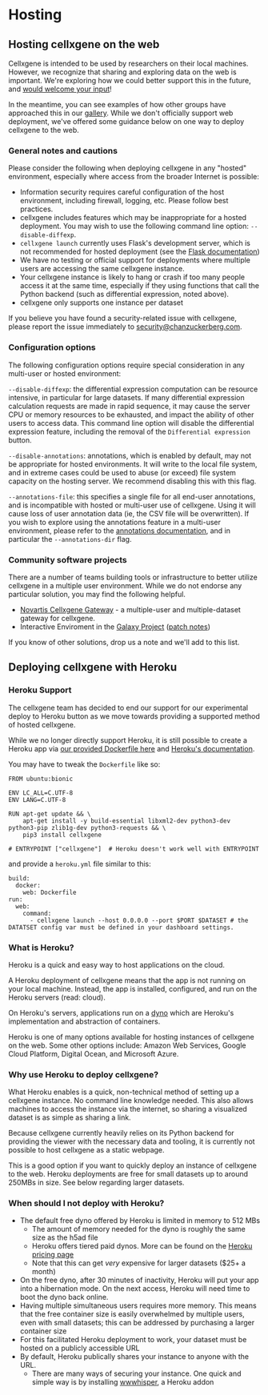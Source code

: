 # Hosting

## Hosting cellxgene on the web

Cellxgene is intended to be used by researchers on their local machines. However, we recognize that sharing and exploring data on the web is important. We're exploring how we could better support this in the future, and [would welcome your input](https://github.com/chanzuckerberg/cellxgene/issues/875)!

In the meantime, you can see examples of how other groups have approached this in our [gallery](https://github.com/chanzuckerberg/cellxgene/blob/main/docs/posts/gallery). While we don't officially support web deployment, we've offered some guidance below on one way to deploy cellxgene to the web.

### General notes and cautions

Please consider the following when deploying cellxgene in any "hosted" environment, especially where access from the broader Internet is possible:

* Information security requires careful configuration of the host environment, including firewall, logging, etc. Please follow best practices.
* cellxgene includes features which may be inappropriate for a hosted deployment. You may wish to use the following command line option: `--disable-diffexp`.
* `cellxgene launch` currently uses Flask's development server, which is not recommended for hosted deployment \(see the [Flask documentation](https://flask.palletsprojects.com/en/1.1.x/tutorial/deploy/#run-with-a-production-server)\)
* We have no testing or official support for deployments where multiple users are accessing the same cellxgene instance.
* Your cellxgene instance is likely to hang or crash if too many people access it at the same time, especially if they using functions that call the Python backend \(such as differential expression, noted above\).
* cellxgene only supports one instance per dataset

If you believe you have found a security-related issue with cellxgene, please report the issue immediately to [security@chanzuckerberg.com](mailto:security@chanzuckerberg.com).

### Configuration options

The following configuration options require special consideration in any multi-user or hosted environment:

`--disable-diffexp`: the differential expression computation can be resource intensive, in particular for large datasets. If many differential expression calculation requests are made in rapid sequence, it may cause the server CPU or memory resources to be exhausted, and impact the ability of other users to access data. This command line option will disable the differential expression feature, including the removal of the `Differential expression` button.

`--disable-annotations`: annotations, which is enabled by default, may not be appropriate for hosted environments. It will write to the local file system, and in extreme cases could be used to abuse \(or exceed\) file system capacity on the hosting server. We recommend disabling this with this flag.

`--annotations-file`: this specifies a single file for all end-user annotations, and is incompatible with hosted or multi-user use of cellxgene. Using it will cause loss of user annotation data \(ie, the CSV file will be overwritten\). If you wish to explore using the annotations feature in a multi-user environment, please refer to the [annotations documentation](https://github.com/chanzuckerberg/cellxgene/blob/main/docs/posts/annotations), and in particular the `--annotations-dir` flag.

### Community software projects

There are a number of teams building tools or infrastructure to better utilize cellxgene in a multiple user environment. While we do not endorse any particular solution, you may find the following helpful.

* [Novartis Cellxgene Gateway](https://github.com/Novartis/cellxgene-gateway) - a multiple-user and multiple-dataset gateway for cellxgene.
* Interactive Enviroment in the [Galaxy Project](https://galaxyproject.org/) \([patch notes](https://docs.galaxyproject.org/en/release_19.05/releases/19.05_announce.html)\)

If you know of other solutions, drop us a note and we'll add to this list.

## Deploying cellxgene with Heroku

### Heroku Support

The cellxgene team has decided to end our support for our experimental deploy to Heroku button as we move towards providing a supported method of hosted cellxgene.

While we no longer directly support Heroku, it is still possible to create a Heroku app via [our provided Dockerfile here](https://github.com/chanzuckerberg/cellxgene/blob/main/Dockerfile) and [Heroku's documentation](https://devcenter.heroku.com/articles/build-docker-images-heroku-yml).

You may have to tweak the `Dockerfile` like so:

```text
FROM ubuntu:bionic

ENV LC_ALL=C.UTF-8
ENV LANG=C.UTF-8

RUN apt-get update && \
    apt-get install -y build-essential libxml2-dev python3-dev python3-pip zlib1g-dev python3-requests && \
    pip3 install cellxgene

# ENTRYPOINT ["cellxgene"]  # Heroku doesn't work well with ENTRYPOINT
```

and provide a `heroku.yml` file similar to this:

```text
build:
  docker:
    web: Dockerfile
run:
  web:
    command:
      - cellxgene launch --host 0.0.0.0 --port $PORT $DATASET # the DATATSET config var must be defined in your dashboard settings.
```

### What is Heroku?

Heroku is a quick and easy way to host applications on the cloud.

A Heroku deployment of cellxgene means that the app is not running on your local machine. Instead, the app is installed, configured, and run on the Heroku servers \(read: cloud\).

On Heroku's servers, applications run on a [dyno](https://www.heroku.com/dynos) which are Heroku's implementation and abstraction of containers.

Heroku is one of many options available for hosting instances of cellxgene on the web. Some other options include: Amazon Web Services, Google Cloud Platform, Digital Ocean, and Microsoft Azure.

### Why use Heroku to deploy cellxgene?

What Heroku enables is a quick, non-technical method of setting up a cellxgene instance. No command line knowledge needed. This also allows machines to access the instance via the internet, so sharing a visualized dataset is as simple as sharing a link.

Because cellxgene currently heavily relies on its Python backend for providing the viewer with the necessary data and tooling, it is currently not possible to host cellxgene as a static webpage.

This is a good option if you want to quickly deploy an instance of cellxgene to the web. Heroku deployments are free for small datasets up to around 250MBs in size. See below regarding larger datasets.

### When should I not deploy with Heroku?

* The default free dyno offered by Heroku is limited in memory to 512 MBs
  * The amount of memory needed for the dyno is roughly the same size as the h5ad file
  * Heroku offers tiered paid dynos. More can be found on the [Heroku pricing page](https://www.heroku.com/pricing)
  * Note that this can get _very_ expensive for larger datasets \($25+ a month\)
* On the free dyno, after 30 minutes of inactivity, Heroku will put your app into a hibernation mode. On the next access, Heroku will need time to boot the dyno back online.
* Having multiple simultaneous users requires more memory. This means that the free container size is easily overwhelmed by multiple users, even with small datasets; this can be addressed by purchasing a larger container size
* For this facilitated Heroku deployment to work, your dataset must be hosted on a publicly accessible URL
* By default, Heroku publically shares your instance to anyone with the URL.
  * There are many ways of securing your instance. One quick and simple way is by installing [wwwhisper](https://elements.heroku.com/addons/wwwhisper), a Heroku addon

